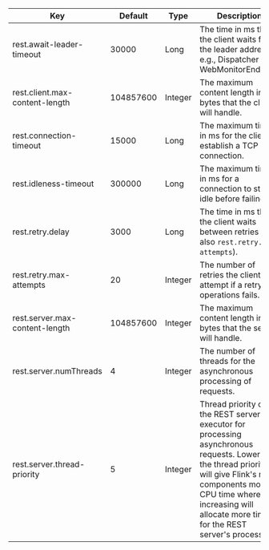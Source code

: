 | Key | Default | Type | Description |
|-----|---------|------|-------------|
| rest.await-leader-timeout | 30000 | Long | The time in ms that the client waits for the leader address, e.g., Dispatcher or WebMonitorEndpoint |
| rest.client.max-content-length | 104857600 | Integer | The maximum content length in bytes that the client will handle. |
| rest.connection-timeout | 15000 | Long | The maximum time in ms for the client to establish a TCP connection. |
| rest.idleness-timeout | 300000 | Long | The maximum time in ms for a connection to stay idle before failing. |
| rest.retry.delay | 3000 | Long | The time in ms that the client waits between retries (See also `rest.retry.max-attempts`). |
| rest.retry.max-attempts | 20 | Integer | The number of retries the client will attempt if a retryable operations fails. |
| rest.server.max-content-length | 104857600 | Integer | The maximum content length in bytes that the server will handle. |
| rest.server.numThreads | 4 | Integer | The number of threads for the asynchronous processing of requests. |
| rest.server.thread-priority | 5 | Integer | Thread priority of the REST server's executor for processing asynchronous requests. Lowering the thread priority will give Flink's main components more CPU time whereas increasing will allocate more time for the REST server's processing. |
